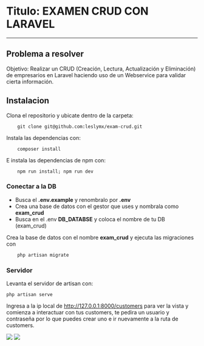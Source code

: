 # Titulo: EXAMEN CRUD CON LARAVEL
---
## Problema a resolver
Objetivo: Realizar un CRUD (Creación, Lectura, Actualización y Eliminación) de empresarios en Laravel haciendo uso de un Webservice para validar cierta información. 


## Instalacion
Clona el repositorio y ubicate dentro de la carpeta:
```
    git clone git@github.com:leslymx/exam-crud.git
```

Instala las dependencias con:
```
    composer install
```

E instala las dependencias de npm con:
```
    npm run install; npm run dev    
```

### Conectar a la DB

- Busca el **.env.example** y renombralo por **.env**
- Crea una base de datos con el gestor que uses y nombrala como **exam_crud**
- Busca en el .env **DB_DATABSE** y coloca el nombre de tu DB (exam_crud)


Crea la base de datos con el nombre **exam_crud** y ejecuta las migraciones con
```
    php artisan migrate
```

### Servidor
Levanta el servidor de artisan con:
```
php artisan serve
```
Ingresa a la ip local de http://127.0.0.1:8000/customers para ver la vista y comienza a interactuar con tus customers, te pedira un usuario y contraseña por lo que puedes crear uno e ir nuevamente a la ruta de customers.

![](https://i.imgur.com/0RR0AOM.png)
![](https://i.imgur.com/RVze7MA.png)
